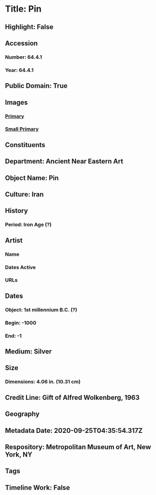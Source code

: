 # Title: Pin
## Highlight: False
## Accession
### Number: 64.4.1
### Year: 64.4.1
## Public Domain: True
## Images
### [Primary](https://images.metmuseum.org/CRDImages/an/original/ME64_4_1.jpg)
### [Small Primary](https://images.metmuseum.org/CRDImages/an/web-large/ME64_4_1.jpg)
## Constituents
## Department: Ancient Near Eastern Art
## Object Name: Pin
## Culture: Iran
## History
### Period: Iron Age (?)
## Artist
### Name
### Dates Active
### URLs
## Dates
### Object: 1st millennium B.C. (?)
### Begin: -1000
### End: -1
## Medium: Silver
## Size
### Dimensions: 4.06 in. (10.31 cm)
## Credit Line: Gift of Alfred Wolkenberg, 1963
## Geography
## Metadata Date: 2020-09-25T04:35:54.317Z
## Respository: Metropolitan Museum of Art, New York, NY
## Tags
## Timeline Work: False